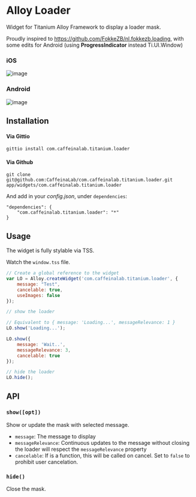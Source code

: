 # Alloy Loader

Widget for Titanium Alloy Framework to display a loader mask.

Proudly inspired to https://github.com/FokkeZB/nl.fokkezb.loading, with some edits for Android (using **ProgressIndicator** instead Ti.UI.Window)

### iOS

![image](http://cl.ly/image/1i0H3K153z3e/loaderios.jpg)

### Android

![image](http://cl.ly/image/2R0H393g393z/loaderand.jpg)


## Installation

#### Via Gittio

```
gittio install com.caffeinalab.titanium.loader
```

#### Via Github

```
git clone git@github.com:CaffeinaLab/com.caffeinalab.titanium.loader.git app/widgets/com.caffeinalab.titanium.loader
```

And add in your *config.json*, under `dependencies`:

```
"dependencies": {
    "com.caffeinalab.titanium.loader": "*"
}
```

## Usage

The widget is fully stylable via TSS.

Watch the `window.tss` file.

```javascript
// Create a global reference to the widget
var LO = Alloy.createWidget('com.caffeinalab.titanium.loader', {
	message: "Test",
	cancelable: true,
	useImages: false
});

// show the loader

// Equivalent to { message: 'Loading...', messageRelevance: 1 }
LO.show('Loading...');

LO.show({
	message: 'Wait..',
	messageRelevance: 3,
	cancelable: true
});

// hide the loader
LO.hide();

```

## API

### `show([opt]) `

Show or update the mask with selected message.

* `message`: The message to display
* `messageRelevance`: Continuous updates to the message without closing the loader will respect the `messageRelevance` property
* `cancelable`: If is a function, this will be called on cancel. Set to `false` to prohibit user cancelation.

### `hide()`

Close the mask.
